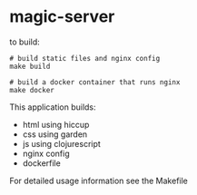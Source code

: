 # magic-server

to build:
```
# build static files and nginx config
make build

# build a docker container that runs nginx
make docker
```

This application builds:

* html using hiccup
* css using garden
* js using clojurescript
* nginx config
* dockerfile

For detailed usage information see the Makefile

